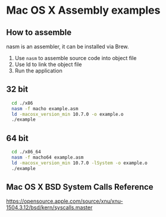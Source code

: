 # Mac OS X Assembly examples

## How to assemble

nasm is an assembler, it can be installed via Brew.

1. Use `nasm` to assemble source code into object file
2. Use ld to link the object file
3. Run the application

## 32 bit

```bash
  cd ./x86
  nasm -f macho example.asm
  ld -macosx_version_min 10.7.0 -o example.o
  ./example
```

## 64 bit

```bash
  cd ./x86_64
  nasm -f macho64 example.asm
  ld -macosx_version_min 10.7.0 -lSystem -o example.o
  ./example
```

## Mac OS X BSD System Calls Reference

https://opensource.apple.com/source/xnu/xnu-1504.3.12/bsd/kern/syscalls.master
